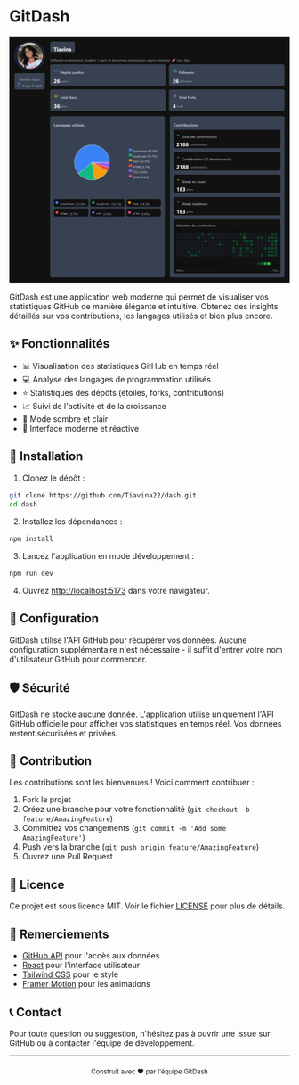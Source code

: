 # GitDash

![GitDash Preview](/public/capture/Tiavina22-stats.png)

GitDash est une application web moderne qui permet de visualiser vos statistiques GitHub de manière élégante et intuitive. Obtenez des insights détaillés sur vos contributions, les langages utilisés et bien plus encore.

## ✨ Fonctionnalités

- 📊 Visualisation des statistiques GitHub en temps réel
- 💻 Analyse des langages de programmation utilisés
- ⭐ Statistiques des dépôts (étoiles, forks, contributions)
- 📈 Suivi de l'activité et de la croissance
- 🌙 Mode sombre et clair
- 🚀 Interface moderne et réactive

## 🚀 Installation

1. Clonez le dépôt :
```bash
git clone https://github.com/Tiavina22/dash.git
cd dash
```

2. Installez les dépendances :
```bash
npm install
```

3. Lancez l'application en mode développement :
```bash
npm run dev
```

4. Ouvrez [http://localhost:5173](http://localhost:5173) dans votre navigateur.

## 🔧 Configuration

GitDash utilise l'API GitHub pour récupérer vos données. Aucune configuration supplémentaire n'est nécessaire - il suffit d'entrer votre nom d'utilisateur GitHub pour commencer.

## 🛡️ Sécurité

GitDash ne stocke aucune donnée. L'application utilise uniquement l'API GitHub officielle pour afficher vos statistiques en temps réel. Vos données restent sécurisées et privées.

## 🤝 Contribution

Les contributions sont les bienvenues ! Voici comment contribuer :

1. Fork le projet
2. Créez une branche pour votre fonctionnalité (`git checkout -b feature/AmazingFeature`)
3. Committez vos changements (`git commit -m 'Add some AmazingFeature'`)
4. Push vers la branche (`git push origin feature/AmazingFeature`)
5. Ouvrez une Pull Request

## 📝 Licence

Ce projet est sous licence MIT. Voir le fichier [LICENSE](LICENSE) pour plus de détails.

## 🙏 Remerciements

- [GitHub API](https://docs.github.com/en/rest) pour l'accès aux données
- [React](https://reactjs.org/) pour l'interface utilisateur
- [Tailwind CSS](https://tailwindcss.com/) pour le style
- [Framer Motion](https://www.framer.com/motion/) pour les animations

## 📞 Contact

Pour toute question ou suggestion, n'hésitez pas à ouvrir une issue sur GitHub ou à contacter l'équipe de développement.

---

<div align="center">
  <sub>Construit avec ❤️ par l'équipe GitDash</sub>
</div> 